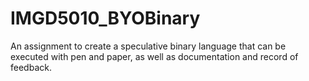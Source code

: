 # IMGD5010_BYOBinary
An assignment to create a speculative binary language that can be executed with pen and paper, as well as documentation and record of feedback.
